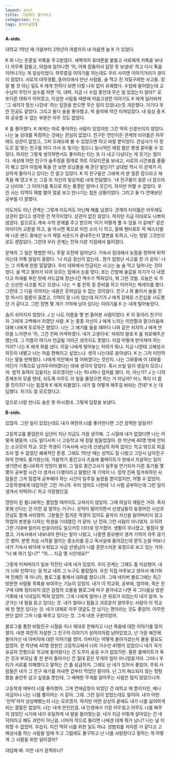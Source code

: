 ```yaml
---
layout: post
title: 그럼에도 불구하고
categories: try
tags: [하마글방]
---
```


**A-side.**

대학교 1학년 때 가을부터 2학년의 여름까지 내 마음엔 늘 K 가 있었다.

K 와 나는 온종일 카톡을 주고받았다. 새벽까지 휴대폰을 붙들고 서로에게 카톡을 보내다 까무룩 잠들고, 아침에 일어나면 '어, 어제 잠들어서 답장 못 보냈네' 하고 다시 톡을 이어나가는 게 일상이었다. 하루종일 이야기를 하는데도 우리 사이엔 이야기거리가 끊이지 않았다. 서로의 대학생활, 동아리에서 만난 사람들, 술 먹고 친 자질구레한 사고들. 정말 별 것 아닌 일도 K 에게 전하다 보면 더할 나위 없이 유쾌했다. 수업에 들어왔는데 교수님이 무언가 실수를 하면 '아, 대박. 지금 나 수업 중인데 무슨 일 있었는지 알아?' 로 또다른 대화가 이어졌고, 이상한 사람들 때문에 마음고생한 이야기도 K 에게 일러바쳐 '그 새끼가 정신 나갔네' 하는 답장을 받으면 무슨 일이 있었냐는듯 개운했다. 거기다 우린 전공도 같았다. 그리고 둘다 술을 좋아했고, 락 음악에 약간 미쳐있었다. 내 일상 중 K 와 공유할 수 없는 부분은 아무 것도 없었다.

K 를 좋아했다. K 에게는 따로 좋아하는 사람이 있었지만 그건 딱히 신경쓰이지 않았다. 나는 늘 상대를 독점하는 것에는 관심이 없었다. 친구든 연인이든 관계의 타이틀은 아무래도 상관이 없었고, 그저 오래오래 볼 수 있었으면 하고 바랄 뿐이었다. 관심사가 이 정도로 잘 맞는 친구를 어디 가서 또 찾기는 힘드니 일시적인 애정 쯤은 평생 묻어둘 수 있었다. 하지만 그렇게 생각하면서도 좋아하는 티는 또 다 내고 다녔다는 게 웃기는 점이다. 세상에 어떤 친구가 술주정을 핑계로 하트 이모티콘을 보내고, 서로의 시간표를 줄줄이 꿰고 있어 아침에 톡을 안 보면 모닝콜을 해 준단 말인가? 상대방 역시 이 관계가 이상하게 돌아가고 있다는 건 알고 있었다. K 의 친구들은 그에게 저 분 얼른 잡으라고 재촉을 해 댔고 K 는 그걸 또 자신의 일상처럼 내게 전달했다. '내 친구들이 얼른 너 잡으라고 난리야.' 그 이야기를 톡으로 하는 풍경은 얼마나 웃긴지. 하지만 어쩔 수 없었다. 우린 사는 지역이 제법 멀어 얼굴 보고 만나기는 힘든 상황이었다. 그리고 둘 다 연애보단 공부를 더 잘했다.

이도저도 아닌 관계는 그렇게 이도저도 아닌채 해를 넘겼다. 관계의 타이틀은 아무래도 상관이 없다고 생각한 건 착각이었다. 상관이 없진 않았다. 하지만 지금 이대로도 나쁘지 않았다. 앞으로도 계속 수학 문제를 주고 받으며 '이거 어떻게 풀 수 있을 거 같애?' 같은 아이디어 교환을 하고, 술 마시면 톡으로 미친 소리 다 하고, 올해 펜타포트 락 페스티벌에 나온 밴드 중에선 누가 제일 사운드가 끝내주는지 열변을 토하고, 나는 정말 그것만으로도 괜찮았다. 그런데 우리 관계는 전혀 다른 지점에서 틀어졌다.

문제의 그 일은 평범한 어느 주말 오전에 일어났다. 기숙사 침대에서 늦잠을 청하며 뒤척이는데 카톡 알림이 울렸다. '나 지금 정신이 없는데.. 뭔가 엄청난 사고를 친 거 같아.' 나는 그 카톡에 한참 낄낄댔다. 우리 대화에서 언급되는 사고는 늘 술 먹고 일어나는 것이었다. 술 먹고 꽐라가 되어 모르는 집에서 눈을 떴다, 또는 간밤에 술값을 자기가 다 내겠다고 허세를 부린 탓에 카드값에 정신나간 액수가 찍혀있다, 뭐 그런 것들. 오늘은 또 무슨 신선한 사고를 치고 오셨나. 나는 ㅋ 를 잔뜩 칠 준비를 하고 이어지는 메세지를 봤다. 그런데 그 다음 이어지는 내용은 웃어넘길 수 없는 것이었다. 친구 J 와 둘이서 술을 진창 마시다 필름이 끊겼고, 기억이 잘 나지 않는데 자기가 J 에게 강제로 스킨십을 시도했던 거 같다고. 그런 장면 몇 개가 기억에 남아 있다는 이야기를 K 는 내게 털어놓았다.

숨이 쉬어지지 않았다. J 는 나도 이름을 몇 번 들어본 사람이었다. K 의 동아리 친구이자 그에게 고백해서 차였던 사람. K 는 종종 자신이 J 에게 느끼는 미안함과 껄끄러움에 대해 나에게 토로하곤 했었다. 나는 그 얘기를 들을 때마다 나와 같은 처지의 J 에게 연민을 느끼면서 '아, 그건 진짜 어색하겠다. 네가 고생이네.' 따위의 말로 K 를 위로해주곤 했는데. 그 이름이 여기서 언급될 거라곤 생각지도 못했다. 이걸 어떻게 받아쳐야 하는 거지? 나는 K 에게 화를 냈다. 이걸 나에게 털어놓는 저의가 뭐냐. 지금 나한테 고해성사 하듯이 내뱉고 너는 마음 편해지고 싶었느냐. 생각 나는대로 쏟아냈다. K 는 그저 미안하다는 말을 반복했다. 나에게 미안해서 뭘 어쩌겠다는 것인지. 나는 그와중에 이 대화를 어딘가 기록으로 남겨두어야겠다는 데에 생각이 닿았다. 혹시 쓰일 일이 생길지 모르니까. 법적 효력이 있을지는 모르겠지만 나는 하나하나 캡처를 했다. 아, 아닌가? J 는 나의 존재조차 모를 텐데, 되도록 아무도 이 일을 몰랐으면 하는 거 아닐까? 어느 쪽이 더 몹쓸 짓이지? 나는 힘겹게 K 에게 되물었다. 내가 뭘 어떻게 해주길 바라는 건데? K 는 대답했다. 자기도 잘 모르겠다고.

앞으로 너랑 만나도 술은 못 마시겠네. 그렇게 답장을 보냈다.

**B-side.**

있잖아. 그런 일이 있었는데도 내가 여전히 너를 좋아한다면 그건 끔찍한 일일까?

고등학교를 졸업한지 십년이 지난 지금도 가끔 생각해. 그 시절에 네가 없었다면 나는 어떻게 됐을까. 너도 알다시피 나 고등학교 때 정말 힘들었잖아. 한 학년에 40명 밖에 안되는 소규모의 학교. 모든 학생이 기숙사에 사는데 선생님의 허락 없이는 학교 밖으로 외출조차 할 수 없었던 폐쇄적인 환경. 그래도 1학년 때는 성적도 잘 나왔고 그당시 남자친구와의 연애도 즐거웠는데, 가을학기 중간고사 즈음에 룸메이트가 방에서 자살하는 일이 생기면서 톱니바퀴가 엉망이 됐지. 그 일로 중간고사가 일주일 연기되자 다른 동기들 몇몇이 공부할 시간 더 생겨서 다행이라고 말했던 게 기억이 나. 정작 진짜 힘겨워하던 사람들은 그저 힘겹게 공부해야 하는 시간이 일주일 늘었을 뿐이었지만, 어쩔 수 없었어. 고등학생에게 대입이란 그런 거니까. 우리 엄마도 나한테 '너 시험 공부하는데 그런 일이 생겨서 어떡하니' 하고 걱정했던걸.

엉망이 된 톱니바퀴는 졸업할 때까지도 고쳐지지 않았어. 그때 여실히 깨달은 거야. 죽지 못해 산다는 건 이런 걸 말하는 거구나. 성적이 떨어지면서 선생님들의 동정어린 시선과 관심도 함께 사라졌어. 그분들은 힘겨운 역경이 있어도 끝까지 자신을 잃어버리지 않고 학업의 본분을 다하는 학생을 기대했던 거 같아. 난 전혀 그런 사람이 아니었지. 오히려 그런 기대에 알러지 반응이라도 일으키듯 더더욱 망가졌어. 생활이 무너졌고, 벌점이 쌓였고, 기숙사에서 내보내야 한다는 말이 나왔고, 나중엔 몽유병이 생겨 기억이 자주 끊기곤 했어. 분명 자습 시작을 알리는 종소리를 듣고 독서실에 들어갔는데 문득 눈을 떠보니 내가 기숙사 바닥에 누워있고 사감 선생님이 나를 혼란스러운 표정으로 보고 있는 거야. "너 왜 여기 있니?" "어.... 지금 몇 시인데요?"

그렇게 미쳐버리기 일보 직전인 내게 네가 있었지. 우리 관계는 그때도 좀 이상했어. 내가 너와 친하다는 걸 학교 내의 그 누구도 몰랐잖아. 우린 직접 마주보고 앉아서 얘기하며 친해진 게 아니라, 블로그를 통해서 대화를 했으니까. 그때 네이버 블로그에는 최근 방문한 사람들 목록을 보여주는 기능이 있었지. 내가 이 학교와, 공부와, 엄마와, 죽은 친구에 대해 정리되지 않은 감정의 오물을 블로그에 마구 쏟아내고 나면 꼭 그다음날 방문 기록에 네 닉네임이 찍혀 있었어. 그게 나에게 얼마나 큰 위로가 되었는지 네가 알까. 누군가는 내 말을 듣고 있다는 것. 내가 얼마나 힘들고 괴로운지 알아주는 사람이 이 학교에 한 명은 있다는 것. 네가 대체로 아무 댓글도 안 남기는 편이라는 것도 좋았어. 아무런 판단 없이 그저 나를 봐주고 있다는 것. 그게 내겐 구원이었어.

블로그를 통한 비밀친구 시절을 지나 제대로 친해지고 나선 죽음에 대한 이야기를 많이 했지. 내겐 여전히 자살한 그 친구의 이야기가 응어리처럼 남아있었고, 넌 가끔 예전에 돌아가신 네 아버지에 대한 이야기를 했어. 아버지는 어떻게 돌아가셨는지 물을 필요도 없었어. 한 학년에 40명 정원인 고등학교에서 너희 기수만 41명이 있었으니 네가 국가유공자 전형으로 학교에 들어왔다는 건 도무지 숨길 수가 없었거든. 물론 룸메이트가 죽은 것과 부모님 중 한 분이 돌아가신 건 절대 같은 무게의 일이 아니었을거야. 그러니 우리가 서로를 이해했다고 말하는 건 좀 성급하지. 그래도 난 네가 있어서 좋았어. 주위 사람들은 내가 그 친구 얘기를 꺼내면 겁부터 먹었단 말이야. 난 그저 해소되지 않는 헛헛함을 술안주 삼고 싶었을 뿐인데, 그 애매한 무게를 알아주는 사람은 많지 않았으니까.

고등학생 때부터 너를 좋아했어. 그게 연애감정이 되었던 건 대학교 때 뿐이지만, 예나 지금이나 나는 너를 좋아하는 거 같아. 그래. 그런 일이 있었는데도 말이야. 내가 어떤 '만약'까지 상상해봤는지 너는 모르겠지. 하지만 어떤 상상의 끝에도 내가 너를 싫어하게 되는 결말은 없었어. 너는 내게 은인인걸. 내 인생에서 가장 어두웠고 아무도 나를 봐주지 않았던 시기에 네가 유일하게 내 말을 들어줬는걸. 내가 지금 이렇게 살아있는 건 네 덕이라고 해도 과언이 아닌걸. 너마저 적으로 돌리면 나에겐 대체 뭐가 남니? 나는 널 미워할 수 없었어. 우습지. 이건 딱히 너를 위한 일도 아냐. 성범죄를 저지른 거 같다고 고해성사를 하는 사람을 앞에 두고 그럼에도 불구하고 난 너를 사랑한다고 말하는 게 어떻게 그 사람을 위한 일이겠어?

대답해 봐. 이런 내가 끔찍하니?